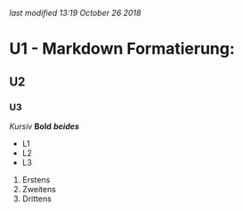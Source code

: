 <i class='last-modified'>last modified 13:19 October 26 2018</i>
# U1 - Markdown Formatierung:
## U2
### U3

*Kursiv*
**Bold**
***beides***

- L1
- L2
- L3

1. Erstens
2. Zweitens
3. Drittens